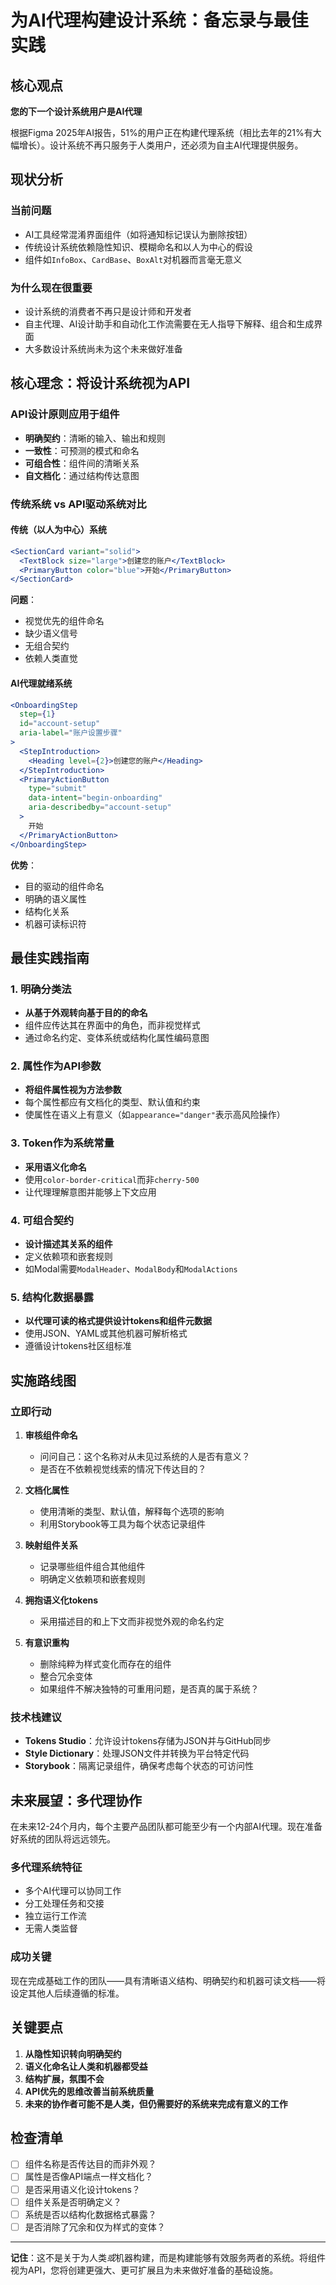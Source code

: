 # 为AI代理构建设计系统：备忘录与最佳实践

## 核心观点

**您的下一个设计系统用户是AI代理**

根据Figma 2025年AI报告，51%的用户正在构建代理系统（相比去年的21%有大幅增长）。设计系统不再只服务于人类用户，还必须为自主AI代理提供服务。

## 现状分析

### 当前问题
- AI工具经常混淆界面组件（如将通知标记误认为删除按钮）
- 传统设计系统依赖隐性知识、模糊命名和以人为中心的假设
- 组件如`InfoBox`、`CardBase`、`BoxAlt`对机器而言毫无意义

### 为什么现在很重要
- 设计系统的消费者不再只是设计师和开发者
- 自主代理、AI设计助手和自动化工作流需要在无人指导下解释、组合和生成界面
- 大多数设计系统尚未为这个未来做好准备

## 核心理念：将设计系统视为API

### API设计原则应用于组件
- **明确契约**：清晰的输入、输出和规则
- **一致性**：可预测的模式和命名
- **可组合性**：组件间的清晰关系
- **自文档化**：通过结构传达意图

### 传统系统 vs API驱动系统对比

#### 传统（以人为中心）系统
```jsx
<SectionCard variant="solid">
  <TextBlock size="large">创建您的账户</TextBlock>
  <PrimaryButton color="blue">开始</PrimaryButton>
</SectionCard>
```

**问题**：
- 视觉优先的组件命名
- 缺少语义信号
- 无组合契约
- 依赖人类直觉

#### AI代理就绪系统
```jsx
<OnboardingStep 
  step={1} 
  id="account-setup"
  aria-label="账户设置步骤"
>
  <StepIntroduction>
    <Heading level={2}>创建您的账户</Heading>
  </StepIntroduction>
  <PrimaryActionButton 
    type="submit"
    data-intent="begin-onboarding"
    aria-describedby="account-setup"
  >
    开始
  </PrimaryActionButton>
</OnboardingStep>
```

**优势**：
- 目的驱动的组件命名
- 明确的语义属性
- 结构化关系
- 机器可读标识符

## 最佳实践指南

### 1. 明确分类法
- **从基于外观转向基于目的的命名**
- 组件应传达其在界面中的角色，而非视觉样式
- 通过命名约定、变体系统或结构化属性编码意图

### 2. 属性作为API参数
- **将组件属性视为方法参数**
- 每个属性都应有文档化的类型、默认值和约束
- 使属性在语义上有意义（如`appearance="danger"`表示高风险操作）

### 3. Token作为系统常量
- **采用语义化命名**
- 使用`color-border-critical`而非`cherry-500`
- 让代理理解意图并能够上下文应用

### 4. 可组合契约
- **设计描述其关系的组件**
- 定义依赖项和嵌套规则
- 如Modal需要`ModalHeader`、`ModalBody`和`ModalActions`

### 5. 结构化数据暴露
- **以代理可读的格式提供设计tokens和组件元数据**
- 使用JSON、YAML或其他机器可解析格式
- 遵循设计tokens社区组标准

## 实施路线图

### 立即行动
1. **审核组件命名**
   - 问问自己：这个名称对从未见过系统的人是否有意义？
   - 是否在不依赖视觉线索的情况下传达目的？

2. **文档化属性**
   - 使用清晰的类型、默认值，解释每个选项的影响
   - 利用Storybook等工具为每个状态记录组件

3. **映射组件关系**
   - 记录哪些组件组合其他组件
   - 明确定义依赖项和嵌套规则

4. **拥抱语义化tokens**
   - 采用描述目的和上下文而非视觉外观的命名约定

5. **有意识重构**
   - 删除纯粹为样式变化而存在的组件
   - 整合冗余变体
   - 如果组件不解决独特的可重用问题，是否真的属于系统？

### 技术栈建议
- **Tokens Studio**：允许设计tokens存储为JSON并与GitHub同步
- **Style Dictionary**：处理JSON文件并转换为平台特定代码
- **Storybook**：隔离记录组件，确保考虑每个状态的可访问性

## 未来展望：多代理协作

在未来12-24个月内，每个主要产品团队都可能至少有一个内部AI代理。现在准备好系统的团队将远远领先。

### 多代理系统特征
- 多个AI代理可以协同工作
- 分工处理任务和交接
- 独立运行工作流
- 无需人类监督

### 成功关键
现在完成基础工作的团队——具有清晰语义结构、明确契约和机器可读文档——将设定其他人后续遵循的标准。

## 关键要点

1. **从隐性知识转向明确契约**
2. **语义化命名让人类和机器都受益**
3. **结构扩展，氛围不会**
4. **API优先的思维改善当前系统质量**
5. **未来的协作者可能不是人类，但仍需要好的系统来完成有意义的工作**

## 检查清单

- [ ] 组件名称是否传达目的而非外观？
- [ ] 属性是否像API端点一样文档化？
- [ ] 是否采用语义化设计tokens？
- [ ] 组件关系是否明确定义？
- [ ] 系统是否以结构化数据格式暴露？
- [ ] 是否消除了冗余和仅为样式的变体？

---

**记住**：这不是关于为人类*或*机器构建，而是构建能够有效服务两者的系统。将组件视为API，您将创建更强大、更可扩展且为未来做好准备的基础设施。
